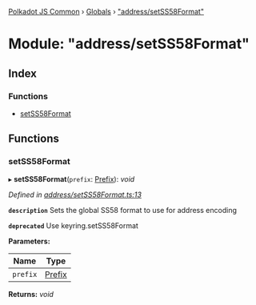 [Polkadot JS Common](../README.md) › [Globals](../globals.md) › ["address/setSS58Format"](_address_setss58format_.md)

# Module: "address/setSS58Format"

## Index

### Functions

* [setSS58Format](_address_setss58format_.md#setss58format)

## Functions

###  setSS58Format

▸ **setSS58Format**(`prefix`: [Prefix](_address_types_.md#prefix)): *void*

*Defined in [address/setSS58Format.ts:13](https://github.com/polkadot-js/common/blob/6b1caacf/packages/util-crypto/src/address/setSS58Format.ts#L13)*

**`description`** Sets the global SS58 format to use for address encoding

**`deprecated`** Use keyring.setSS58Format

**Parameters:**

Name | Type |
------ | ------ |
`prefix` | [Prefix](_address_types_.md#prefix) |

**Returns:** *void*
